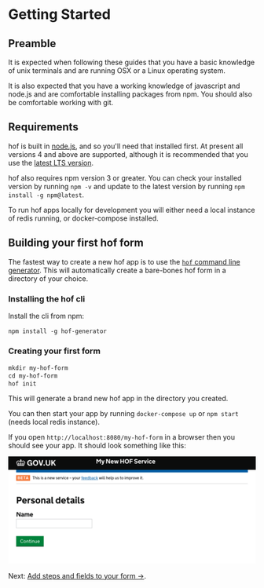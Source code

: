 # Getting Started

## Preamble

It is expected when following these guides that you have a basic knowledge of unix terminals and are running OSX or a Linux operating system.

It is also expected that you have a working knowledge of javascript and node.js and are comfortable installing packages from npm. You should also be comfortable working with git.

## Requirements

hof is built in [node.js](https://nodejs.org/en/), and so you'll need that installed first. At present all versions 4 and above are supported, although it is recommended that you use the [latest LTS version](https://github.com/nodejs/LTS#lts-schedule).

hof also requires npm version 3 or greater. You can check your installed version by running `npm -v` and update to the latest version by running `npm install -g npm@latest`.

To run hof apps locally for development you will either need a local instance of redis running, or docker-compose installed.

## Building your first hof form

The fastest way to create a new hof app is to use the [`hof` command line generator](https://npmjs.com/hof-generator). This will automatically create a bare-bones hof form in a directory of your choice.

### Installing the hof cli

Install the cli from npm:

```
npm install -g hof-generator
```

### Creating your first form

```
mkdir my-hof-form
cd my-hof-form
hof init
```

This will generate a brand new hof app in the directory you created.

You can then start your app by running `docker-compose up` or `npm start` (needs local redis instance).

If you open `http://localhost:8080/my-hof-form` in a browser then you should see your app. It should look something like this:

![](../images/getting-started.png)

Next: [Add steps and fields to your form ->](./basic-customisation).